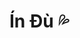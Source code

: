 # Ín Đù 💦

## 
<!--
**yenphan10032002/yenphan10032002** is a ✨ _special_ ✨ repository because its `README.md` (this file) appears on your GitHub profile.




